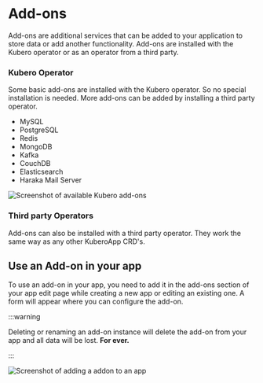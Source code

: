 # Add-ons

Add-ons are additional services that can be added to your application to store data or add another functionality. Add-ons are installed with the Kubero operator or as an operator from a third party.

### Kubero Operator

Some basic add-ons are installed with the Kubero operator. So no special installation is needed. More add-ons can be added by installing a third party operator.

- MySQL
- PostgreSQL
- Redis
- MongoDB
- Kafka
- CouchDB
- Elasticsearch
- Haraka Mail Server

<img src="/assets/screenshots/addons.png" alt="Screenshot of available Kubero add-ons"/>


### Third party Operators

Add-ons can also be installed with a third party operator. They work the same way as any other KuberoApp CRD's.

## Use an Add-on in your app

To use an add-on in your app, you need to add it in the add-ons section of your app edit page while creating a new app or editing an existing one. A form will appear where you can configure the add-on.

:::warning

Deleting or renaming an add-on instance will delete the add-on from your app and all data will be lost. **For ever.**

:::

<img src="/assets/screenshots/addon_create.png" alt="Screenshot of adding a addon to an app"/>
